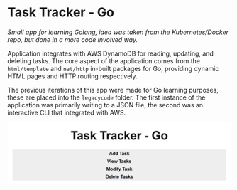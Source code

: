 # Task Tracker - Go

_Small app for learning Golang, idea was taken from the Kubernetes/Docker repo, but done in a more code involved way._

Application integrates with AWS DynamoDB for reading, updating, and deleting tasks. The core aspect of the application comes from the `html/template` and `net/http` in-built packages for Go, providing dynamic HTML pages and HTTP routing respectively.

The previous iterations of this app were made for Go learning purposes, these are placed into the `legacycode` folder. The first instance of the application was primarily writing to a JSON file, the second was an interactive CLI that integrated with AWS.

![mainmenu](https://github.com/jdockerty/simpletasktrackergo/blob/master/images/menu.png)
